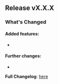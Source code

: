 ## Release vX.X.X
### What's Changed

#### Added features:
*

#### Further changes:
* 

**Full Changelog**: [here](https://github.com/finitearth/promptolution/compare/W.W.W...vX.X.X)

